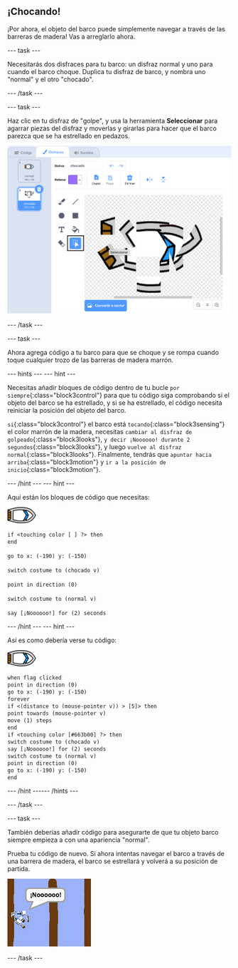 ## ¡Chocando!

¡Por ahora, el objeto del barco puede simplemente navegar a través de las barreras de madera! Vas a arreglarlo ahora.

--- task ---

Necesitarás dos disfraces para tu barco: un disfraz normal y uno para cuando el barco choque. Duplica tu disfraz de barco, y nombra uno "normal" y el otro "chocado".

--- /task ---

--- task ---

Haz clic en tu disfraz de "golpe", y usa la herramienta **Seleccionar** para agarrar piezas del disfraz y moverlas y girarlas para hacer que el barco parezca que se ha estrellado en pedazos.

![captura de pantalla](images/boat-hit-costume-annotated.png)

--- /task ---

--- task ---

Ahora agrega código a tu barco para que se choque y se rompa cuando toque cualquier trozo de las barreras de madera marrón.

--- hints ---
 --- hint ---

Necesitas añadir bloques de código dentro de tu bucle `por siempre`{:class="block3control"} para que tu código siga comprobando si el objeto del barco se ha estrellado, y si se ha estrellado, el código necesita reiniciar la posición del objeto del barco.

`si`{:class="block3control"} el barco está `tocando`{:class="block3sensing"} el color marrón de la madera, necesitas `cambiar al disfraz de golpeado`{:class="block3looks"}, `y decir ¡Noooooo! durante 2 segundos`{:class="block3looks"}, y luego `vuelve al disfraz normal`{:class="block3looks"}. Finalmente, tendrás que `apuntar hacia arriba`{:class="block3motion"} y `ir a la posición de inicio`{:class="block3motion"}.

--- /hint --- --- hint ---

Aquí están los bloques de código que necesitas:

![objeto barco](images/boat_resize.png)

```blocks3
if <touching color [ ] ?> then
end

go to x: (-190) y: (-150)

switch costume to (chocado v)

point in direction (0)

switch costume to (normal v)

say [¡Noooooo!] for (2) seconds
```

--- /hint --- --- hint ---

Así es como debería verse tu código:

![objeto barco](images/boat_resize.png)

```blocks3
when flag clicked
point in direction (0)
go to x: (-190) y: (-150)
forever
if <(distance to (mouse-pointer v)) > [5]> then
point towards (mouse-pointer v)
move (1) steps
end
if <touching color [#663b00] ?> then
switch costume to (chocado v)
say [¡Noooooo!] for (2) seconds
switch costume to (normal v)
point in direction (0)
go to x: (-190) y: (-150)
end
```

--- /hint ------ /hints ---

--- /task ---

--- task ---

También deberías añadir código para asegurarte de que tu objeto barco siempre empieza a con una apariencia "normal".

Prueba tu código de nuevo. Si ahora intentas navegar el barco a través de una barrera de madera, el barco se estrellará y volverá a su posición de partida.

![captura de pantalla](images/boat-crash.png)

--- /task ---